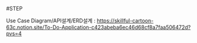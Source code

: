 
#STEP 

Use Case Diagram/API설계/ERD설계
   : https://skillful-cartoon-63c.notion.site/To-Do-Application-c423abeba6ec46d68cf8a7faa506472d?pvs=4



